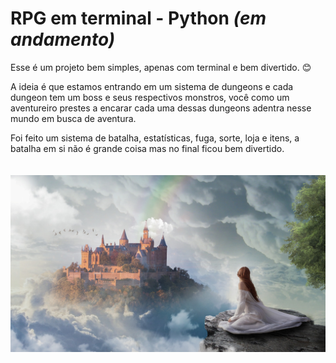 ﻿# RPG em terminal - Python <i>(em andamento)</i>

Esse é um projeto bem simples, apenas com terminal e bem divertido. 😊

A ideia é que estamos entrando em um sistema de dungeons e cada dungeon tem um boss e seus respectivos monstros, você como um aventureiro prestes a encarar cada uma dessas dungeons adentra nesse mundo em busca de aventura. 

Foi feito um sistema de batalha, estatísticas, fuga, sorte, loja e itens, a batalha em si não é grande coisa mas no final ficou bem divertido.
<br><br><br>
<img src='./images/rpg.jpg'>
